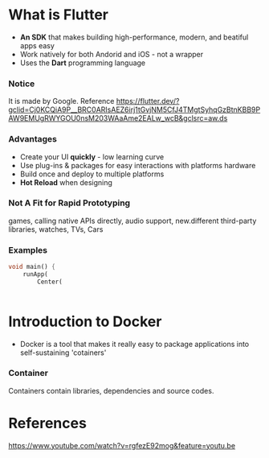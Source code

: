 
# What is Flutter
* **An SDK** that makes building high-performance, modern, and beatiful apps easy
* Work natively for both Andorid and iOS - not a wrapper
* Uses the **Dart** programming language

### Notice 
It is made by Google.
Reference https://flutter.dev/?gclid=Cj0KCQiA9P__BRC0ARIsAEZ6irj1tGvjNM5CfJ4TMgtSyhqGzBtnKBB9PAW9EMUgRWYGOU0nsM203WAaAme2EALw_wcB&gclsrc=aw.ds

### Advantages
* Create your UI **quickly** - low learning curve
* Use plug-ins & packages for easy interactions with platforms hardware
* Build once and deploy to multiple platforms
* **Hot Reload** when designing

### Not A Fit for Rapid Prototyping
games, calling native APIs directly, audio support, new.different third-party libraries, watches, TVs, Cars

### Examples
```dart
void main() {
    runApp(
        Center(
    
```


# Introduction to Docker
* Docker is a tool that makes it really easy to package applications into self-sustaining 'cotainers'

### Container
Containers contain libraries, dependencies and source codes.




# References
https://www.youtube.com/watch?v=rgfezE92mog&feature=youtu.be
